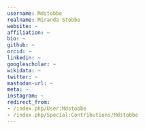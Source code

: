 ```yaml
---
username: Mdstobbe
realname: Miranda Stobbe
website: ~
affiliation: ~
bio: ~
github: ~
orcid: ~
linkedin: ~
googlescholar: ~
wikidata: ~
twitter: ~
mastodon-url: ~
meta: ~
instagram: ~
redirect_from:
- /index.php/User:Mdstobbe
- /index.php/Special:Contributions/Mdstobbe
---
```

